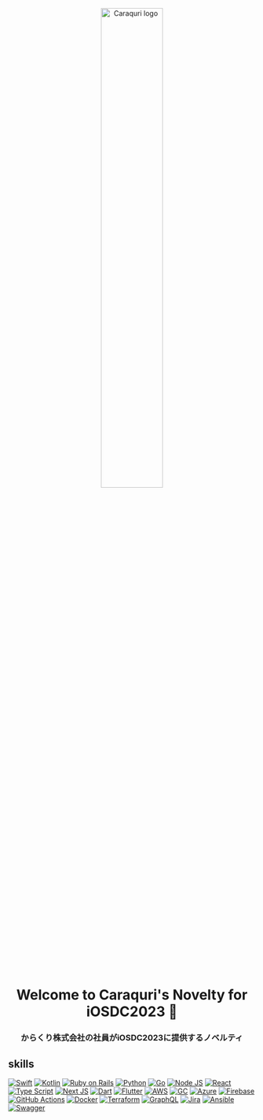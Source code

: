 <div align = "center">
<a href="https://caraquri.com/"><img src="https://caraquri.com/wp-content/themes/caraquri/images/common/logo.png" alt="Caraquri logo" width = 50%/></a>
<h1> Welcome to Caraquri's Novelty for iOSDC2023 🎉</h1>
<h3>からくり株式会社の社員がiOSDC2023に提供するノベルティ</h3>
</div>

## skills
[![Swift](https://img.shields.io/badge/Swift-FA7343?style=for-the-badge&logo=swift&logoColor=white)](https://developer.apple.com/swift/)
[![Kotlin](https://img.shields.io/badge/Kotlin-0095D5?&style=for-the-badge&logo=kotlin&logoColor=white)](https://kotlinlang.org)
[![Ruby on Rails](https://img.shields.io/badge/Ruby_on_Rails-CC0000?style=for-the-badge&logo=ruby-on-rails&logoColor=white)](https://rubyonrails.org)
[![Python](https://img.shields.io/badge/Python-FFD43B?style=for-the-badge&logo=python&logoColor=blue)](https://www.python.org)
[![Go](https://img.shields.io/badge/Go-00ADD8?style=for-the-badge&logo=go&logoColor=white)](https://golang.org)
[![Node JS](https://img.shields.io/badge/Node.js-339933?style=for-the-badge&logo=nodedotjs&logoColor=white)](https://nodejs.org)
[![React](https://img.shields.io/badge/React-20232A?style=for-the-badge&logo=react&logoColor=61DAFB)](https://reactjs.org/)
[![Type Script](https://img.shields.io/badge/TypeScript-007ACC?style=for-the-badge&logo=typescript&logoColor=white)](https://www.typescriptlang.org/)
[![Next JS](https://img.shields.io/badge/next.js-000000?style=for-the-badge&logo=nextdotjs&logoColor=white)](https://nextjs.org/)
[![Dart](https://img.shields.io/badge/Dart-0175C2?style=for-the-badge&logo=dart&logoColor=white)](https://dart.dev)
[![Flutter](https://img.shields.io/badge/Flutter-02569B?style=for-the-badge&logo=flutter&logoColor=white)](https://flutter.dev)
[![AWS](https://img.shields.io/badge/Amazon_AWS-FF9900?style=for-the-badge&logo=amazonaws&logoColor=white)](https://aws.amazon.com/jp/?nc2=h_lg)
[![GC](https://img.shields.io/badge/Google_Cloud-4285F4?style=for-the-badge&logo=google-cloud&logoColor=white)](https://cloud.google.com/?hl=ja)
[![Azure](https://img.shields.io/badge/microsoft%20azure-0089D6?style=for-the-badge&logo=microsoft-azure&logoColor=white)](https://azure.microsoft.com/en-us/)
[![Firebase](https://img.shields.io/badge/firebase-ffca28?style=for-the-badge&logo=firebase&logoColor=black)](https://firebase.google.com/)
[![GitHub Actions](https://img.shields.io/badge/GitHub_Actions-2088FF?style=for-the-badge&logo=github-actions&logoColor=white)](https://www.docker.com/)
[![Docker](https://img.shields.io/badge/Docker-2CA5E0?style=for-the-badge&logo=docker&logoColor=white)](https://www.docker.com/)
[![Terraform](https://img.shields.io/badge/Terraform-7B42BC?style=for-the-badge&logo=terraform&logoColor=white)](https://www.terraform.io/)
[![GraphQL](https://img.shields.io/badge/GraphQl-E10098?style=for-the-badge&logo=graphql&logoColor=white)](https://graphql.org/)
[![Jira](https://img.shields.io/badge/Jira-0052CC?style=for-the-badge&logo=Jira&logoColor=white)](https://www.atlassian.com/software/jira)
[![Ansible](https://img.shields.io/badge/Ansible-000000?style=for-the-badge&logo=ansible&logoColor=white)](https://www.ansible.com/)
[![Swagger](https://img.shields.io/badge/Swagger-85EA2D?style=for-the-badge&logo=Swagger&logoColor=white)](https://cdn.svgporn.com/logos/swagger.sv)
